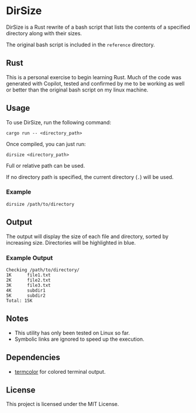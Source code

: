 # DirSize

DirSize is a Rust rewrite of a bash script that lists the contents of a specified directory along with their sizes.

The original bash script is included in the `reference` directory.

## Rust

This is a personal exercise to begin learning Rust. Much of the code was generated with Copilot, tested and confirmed by me to be working as well or better than the original bash script on my linux machine.

## Usage

To use DirSize, run the following command:

```
cargo run -- <directory_path>
```

Once compiled, you can just run:

```
dirsize <directory_path>
```

Full or relative path can be used.

If no directory path is specified, the current directory (`.`) will be used.

### Example

```
dirsize /path/to/directory
```

## Output

The output will display the size of each file and directory, sorted by increasing size. Directories will be highlighted in blue.

### Example Output

```
Checking /path/to/directory/
1K      file1.txt
2K      file2.txt
3K      file3.txt
4K      subdir1
5K      subdir2
Total: 15K
```

## Notes

- This utility has only been tested on Linux so far.
- Symbolic links are ignored to speed up the execution.

## Dependencies

- [termcolor](https://crates.io/crates/termcolor) for colored terminal output.

## License

This project is licensed under the MIT License.
